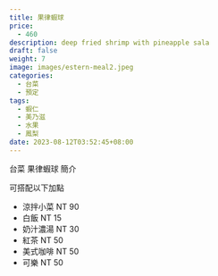```yaml
---
title: 果律蝦球
price:
  - 460
description: deep fried shrimp with pineapple sala
draft: false
weight: 7
image: images/estern-meal2.jpeg
categories:
  - 台菜
  - 預定
tags:
  - 蝦仁
  - 美乃滋
  - 水果
  - 鳳梨
date: 2023-08-12T03:52:45+08:00
---
```


台菜 果律蝦球 簡介

可搭配以下加點

- 涼拌小菜  NT 90
- 白飯 NT 15
- 奶汁濃湯 NT 30
- 紅茶  NT 50
- 美式咖啡 NT 50
- 可樂 NT 50

